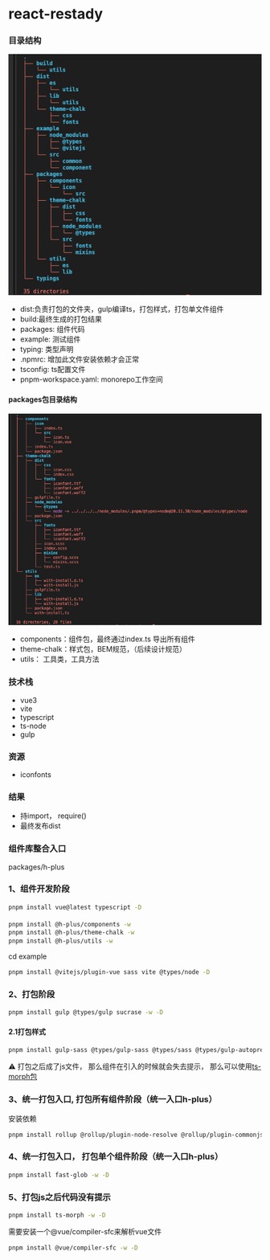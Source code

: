 <!--
 * @version:
 * @Author: Hardy
 * @Date: 2024-03-21 16:30:18
 * @Description:
-->
# react-restady
### 目录结构

![目录结构](tree.jpg)
- dist:负责打包的文件夹，gulp编译ts，打包样式，打包单文件组件
- build:最终生成的打包结果
- packages: 组件代码
- example: 测试组件
- typing: 类型声明
- .npmrc: 增加此文件安装依赖才会正常
- tsconfig: ts配置文件
- pnpm-workspace.yaml: monorepo工作空间

#### packages包目录结构
![目录结构图](packages.png)
- components：组件包，最终通过index.ts 导出所有组件
- theme-chalk：样式包，BEM规范，（后续设计规范）
- utils： 工具类，工具方法

### 技术栈
- vue3
- vite
- typescript
- ts-node
- gulp
### 资源
- iconfonts
### 结果
- 持import， require()
- 最终发布dist
### 组件库整合入口
packages/h-plus

### 1、组件开发阶段
```bash
pnpm install vue@latest typescript -D

pnpm install @h-plus/components -w
pnpm install @h-plus/theme-chalk -w
pnpm install @h-plus/utils -w
```
cd example
```bash
pnpm install @vitejs/plugin-vue sass vite @types/node -D
```

### 2、打包阶段
```bash
pnpm install gulp @types/gulp sucrase -w -D
```
#### 2.1打包样式
```bash
pnpm install gulp-sass @types/gulp-sass @types/sass @types/gulp-autoprefixer gulp-autoprefixer @types/gulp-clean-css gulp-clean-css sass -D -w
```

⚠️ 打包之后成了js文件， 那么组件在引入的时候就会失去提示， 那么可以使用[ts-morph包](https://ts-morph.com/emiting)

### 3、统一打包入口, 打包所有组件阶段（统一入口h-plus）
安装依赖
```bash
pnpm install rollup @rollup/plugin-node-resolve @rollup/plugin-commonjs rollup-plugin-typescript2 rollup-plugin-vue -D -w
```
### 4、统一打包入口， 打包单个组件阶段（统一入口h-plus）
```bash
pnpm install fast-glob -w -D
```
### 5、打包js之后代码没有提示
```bash
pnpm install ts-morph -w -D
```

需要安装一个@vue/compiler-sfc来解析vue文件
```bash
pnpm install @vue/compiler-sfc -w -D
```